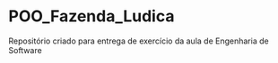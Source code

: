 # POO_Fazenda_Ludica
Repositório criado para entrega de exercício da aula de Engenharia de Software
